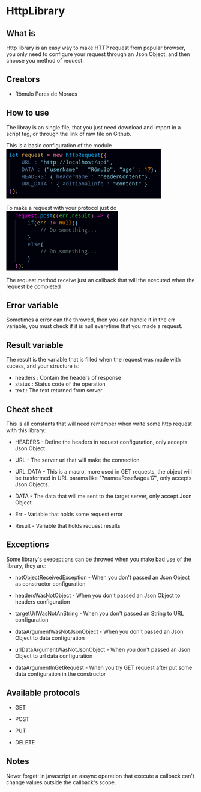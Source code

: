 # HttpLibrary

## What is
<p>Http library is an easy way to make HTTP request from popular browser, you only need to configure your request through an Json Object, and then choose you method of request.</p>

## Creators 
- Rômulo Peres de Moraes

## How to use
The libray is an single file, that you just need download and import in a script tag, or through the link of raw file on Github.


This is a basic configuration of the module
<img src="./images/configuration.png">

To make a request with your protocol just do
<img src="./images/request.png">

The request method receive just an callback that will the executed when the request be completed


## Error variable
Sometimes a error can the throwed, then you can handle it in the err variable, you must check if it is null everytime that you made a request.

## Result variable
The result is the variable that is filled when the request was made with sucess, and your structure is:

- headers : Contain the headers of response
- status : Status code of the operation
- text : The text returned from server

## Cheat sheet
This is all constants that will need remember when write some http request with this library:

- HEADERS - Define the headers in request configuration, only accepts Json Object

- URL - The server url that will make the connection

- URL_DATA - This is a macro, more used in GET requests, the object will be trasformed in URL params like "?name=Rose&age=17", only accepts Json Objects.

- DATA - The data that will me sent to the target server, only accept Json Object

- Err - Variable that holds some request error

- Result - Variable that holds request results

## Exceptions
Some library's execeptions can be throwed when you make bad use of the library, they are:

- notObjectReceivedException - When you don't passed an Json Object as constructor configuration

- headersWasNotObject - When you don't passed an Json Object to headers configuration

- targetUrlWasNotAnString - When you don't passed an String to URL configuration

- dataArgumentWasNotJsonObject - When you don't passed an Json Object to data configuration

- urlDataArgumentWasNotJsonObject - When you don't passed an Json Object to url data configuration

- dataArgumentInGetRequest - When you try GET request after put some data configuration in the constructor

## Available protocols

- GET

- POST

- PUT

- DELETE

## Notes
Never forget: in javascript an assync operation that execute a callback can't change values outside the callback's scope.


